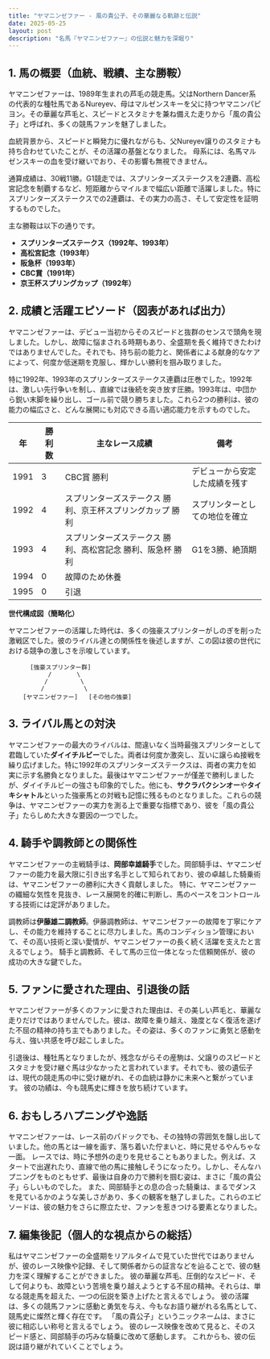 ```yaml
---
title: "ヤマニンゼファー - 風の貴公子、その華麗なる軌跡と伝説"
date: 2025-05-25
layout: post
description: "名馬『ヤマニンゼファー』の伝説と魅力を深堀り"
---
```


## 1. 馬の概要（血統、戦績、主な勝鞍）

ヤマニンゼファーは、1989年生まれの芦毛の競走馬。父はNorthern Dancer系の代表的な種牡馬であるNureyev、母はマルゼンスキーを父に持つヤマニンパピヨン。その華麗な芦毛と、スピードとスタミナを兼ね備えた走りから「風の貴公子」と呼ばれ、多くの競馬ファンを魅了しました。

血統背景から、スピードと瞬発力に優れながらも、父Nureyev譲りのスタミナも持ち合わせていたことが、その活躍の基盤となりました。  母系には、名馬マルゼンスキーの血を受け継いでおり、その影響も無視できません。

通算成績は、30戦11勝。G1競走では、スプリンターズステークスを2連覇、高松宮記念を制覇するなど、短距離からマイルまで幅広い距離で活躍しました。特にスプリンターズステークスでの2連覇は、その実力の高さ、そして安定性を証明するものでした。

主な勝鞍は以下の通りです。

* **スプリンターズステークス（1992年、1993年）**
* **高松宮記念（1993年）**
* **阪急杯（1993年）**
* **CBC賞（1991年）**
* **京王杯スプリングカップ（1992年）**


## 2. 成績と活躍エピソード（図表があれば出力）

ヤマニンゼファーは、デビュー当初からそのスピードと抜群のセンスで頭角を現しました。しかし、故障に悩まされる時期もあり、全盛期を長く維持できたわけではありませんでした。それでも、持ち前の能力と、関係者による献身的なケアによって、何度か低迷期を克服し、輝かしい勝利を掴み取りました。

特に1992年、1993年のスプリンターズステークス連覇は圧巻でした。1992年は、激しい先行争いを制し、直線では後続を突き放す圧勝。1993年は、中団から鋭い末脚を繰り出し、ゴール前で競り勝ちました。これら2つの勝利は、彼の能力の幅広さと、どんな展開にも対応できる高い適応能力を示すものでした。

| 年 | 勝利数 | 主なレース成績 | 備考 |
|---|---|---|---|
| 1991 | 3 | CBC賞 勝利 | デビューから安定した成績を残す |
| 1992 | 4 | スプリンターズステークス 勝利、京王杯スプリングカップ 勝利 | スプリンターとしての地位を確立 |
| 1993 | 4 | スプリンターズステークス 勝利、高松宮記念 勝利、阪急杯 勝利 | G1を3勝、絶頂期 |
| 1994 | 0 | 故障のため休養 |  |
| 1995 | 0 | 引退 |  |


**世代構成図（簡略化）**

ヤマニンゼファーの活躍した時代は、多くの強豪スプリンターがしのぎを削った激戦区でした。彼のライバル達との関係性を後述しますが、この図は彼の世代における競争の激しさを示唆しています。

```
      [強豪スプリンター群]
           /       \
          /         \
         /           \
    [ヤマニンゼファー]   [その他の強豪]
```


## 3. ライバル馬との対決

ヤマニンゼファーの最大のライバルは、間違いなく当時最強スプリンターとして君臨していた**ダイイチルビー**でした。両者は何度か激突し、互いに譲らぬ接戦を繰り広げました。特に1992年のスプリンターズステークスは、両者の実力を如実に示す名勝負となりました。最後はヤマニンゼファーが僅差で勝利しましたが、ダイイチルビーの強さも印象的でした。他にも、**サクラバクシンオー**や**タイキシャトル**といった強豪馬との対戦も記憶に残るものとなりました。これらの競争は、ヤマニンゼファーの実力を測る上で重要な指標であり、彼を「風の貴公子」たらしめた大きな要因の一つでした。


## 4. 騎手や調教師との関係性

ヤマニンゼファーの主戦騎手は、**岡部幸雄騎手**でした。岡部騎手は、ヤマニンゼファーの能力を最大限に引き出す名手として知られており、彼の卓越した騎乗術は、ヤマニンゼファーの勝利に大きく貢献しました。  特に、ヤマニンゼファーの繊細な気性を見抜き、レース展開を的確に判断し、馬のペースをコントロールする技術には定評がありました。

調教師は**伊藤雄二調教師**。伊藤調教師は、ヤマニンゼファーの故障を丁寧にケアし、その能力を維持することに尽力しました。馬のコンディション管理において、その高い技術と深い愛情が、ヤマニンゼファーの長く続く活躍を支えたと言えるでしょう。  騎手と調教師、そして馬の三位一体となった信頼関係が、彼の成功の大きな鍵でした。


## 5. ファンに愛された理由、引退後の話

ヤマニンゼファーが多くのファンに愛された理由は、その美しい芦毛と、華麗な走りだけではありませんでした。彼は、故障を乗り越え、幾度となく復活を遂げた不屈の精神の持ち主でもありました。その姿は、多くのファンに勇気と感動を与え、強い共感を呼び起こしました。

引退後は、種牡馬となりましたが、残念ながらその産駒は、父譲りのスピードとスタミナを受け継ぐ馬は少なかったと言われています。それでも、彼の遺伝子は、現代の競走馬の中に受け継がれ、その血統は静かに未来へと繋がっています。  彼の功績は、今も競馬史に輝きを放ち続けています。


## 6. おもしろハプニングや逸話

ヤマニンゼファーは、レース前のパドックでも、その独特の雰囲気を醸し出していました。他の馬とは一線を画す、落ち着いた佇まいと、時に見せるやんちゃな一面。  レースでは、時に予想外の走りを見せることもありました。例えば、スタートで出遅れたり、直線で他の馬に接触しそうになったり。しかし、そんなハプニングをものともせず、最後は自身の力で勝利を掴む姿は、まさに「風の貴公子」らしいものでした。  また、岡部騎手との息の合った騎乗は、まるでダンスを見ているかのような美しさがあり、多くの観客を魅了しました。これらのエピソードは、彼の魅力をさらに際立たせ、ファンを惹きつける要素となりました。


## 7. 編集後記（個人的な視点からの総括）

私はヤマニンゼファーの全盛期をリアルタイムで見ていた世代ではありませんが、彼のレース映像や記録、そして関係者からの証言などを辿ることで、彼の魅力を深く理解することができました。  彼の華麗な芦毛、圧倒的なスピード、そして何よりも、故障という苦境を乗り越えようとする不屈の精神。それらは、単なる競走馬を超えた、一つの伝説を築き上げたと言えるでしょう。  彼の活躍は、多くの競馬ファンに感動と勇気を与え、今もなお語り継がれる名馬として、競馬史に燦然と輝く存在です。  「風の貴公子」というニックネームは、まさに彼に相応しい称号と言えるでしょう。  彼のレース映像を改めて見ると、そのスピード感と、岡部騎手の巧みな騎乗に改めて感動します。  これからも、彼の伝説は語り継がれていくことでしょう。
